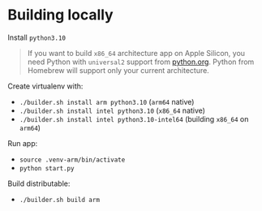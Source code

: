 # Building locally

Install `python3.10`

> If you want to build `x86_64` architecture app on Apple Silicon, you need Python
> with `universal2` support from [python.org](https://www.python.org/downloads/release/python-31011/).
> Python from Homebrew will support only your current architecture.

Create virtualenv with:
- `./builder.sh install arm python3.10` (`arm64` native)
- `./builder.sh install intel python3.10` (`x86_64` native)
- `./builder.sh install intel python3.10-intel64` (building `x86_64` on `arm64`)

Run app:
- `source .venv-arm/bin/activate`
- `python start.py`

Build distributable:
- `./builder.sh build arm`
